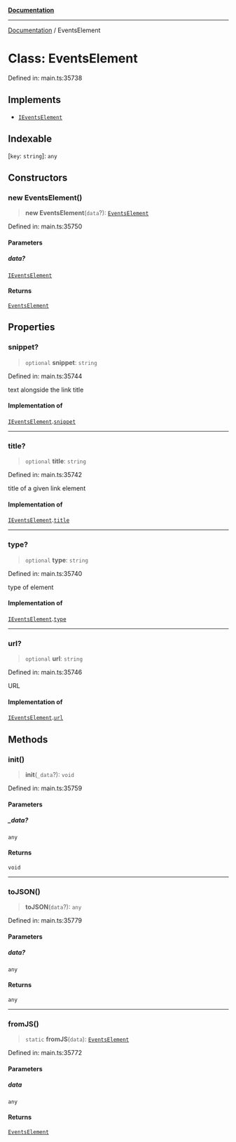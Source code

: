 [**Documentation**](../README.md)

***

[Documentation](../README.md) / EventsElement

# Class: EventsElement

Defined in: main.ts:35738

## Implements

- [`IEventsElement`](../interfaces/IEventsElement.md)

## Indexable

\[`key`: `string`\]: `any`

## Constructors

### new EventsElement()

> **new EventsElement**(`data`?): [`EventsElement`](EventsElement.md)

Defined in: main.ts:35750

#### Parameters

##### data?

[`IEventsElement`](../interfaces/IEventsElement.md)

#### Returns

[`EventsElement`](EventsElement.md)

## Properties

### snippet?

> `optional` **snippet**: `string`

Defined in: main.ts:35744

text alongside the link title

#### Implementation of

[`IEventsElement`](../interfaces/IEventsElement.md).[`snippet`](../interfaces/IEventsElement.md#snippet)

***

### title?

> `optional` **title**: `string`

Defined in: main.ts:35742

title of a given link element

#### Implementation of

[`IEventsElement`](../interfaces/IEventsElement.md).[`title`](../interfaces/IEventsElement.md#title)

***

### type?

> `optional` **type**: `string`

Defined in: main.ts:35740

type of element

#### Implementation of

[`IEventsElement`](../interfaces/IEventsElement.md).[`type`](../interfaces/IEventsElement.md#type)

***

### url?

> `optional` **url**: `string`

Defined in: main.ts:35746

URL

#### Implementation of

[`IEventsElement`](../interfaces/IEventsElement.md).[`url`](../interfaces/IEventsElement.md#url)

## Methods

### init()

> **init**(`_data`?): `void`

Defined in: main.ts:35759

#### Parameters

##### \_data?

`any`

#### Returns

`void`

***

### toJSON()

> **toJSON**(`data`?): `any`

Defined in: main.ts:35779

#### Parameters

##### data?

`any`

#### Returns

`any`

***

### fromJS()

> `static` **fromJS**(`data`): [`EventsElement`](EventsElement.md)

Defined in: main.ts:35772

#### Parameters

##### data

`any`

#### Returns

[`EventsElement`](EventsElement.md)

